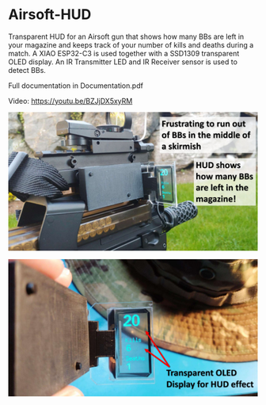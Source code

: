 # Airsoft-HUD
 Transparent HUD for an Airsoft gun that shows how many BBs are left in your magazine and keeps track of your number of kills and deaths during a match. A XIAO ESP32-C3 is used together with a SSD1309 transparent OLED display. An IR Transmitter LED and IR Receiver sensor is used to detect BBs.

 Full documentation in Documentation.pdf

 Video: https://youtu.be/BZJjDX5xyRM

![Image1](https://github.com/ClaudeMarais/Airsoft-HUD/blob/main/Images/image1.jpg?raw=true)

![Image2](https://github.com/ClaudeMarais/Airsoft-HUD/blob/main/Images/image2.jpg?raw=true)
